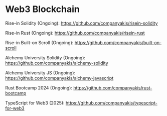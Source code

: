 # Web3 Blockchain

Rise-in Solidity (Ongoing):
https://github.com/companyakis/risein-solidity

Rise-in Rust (Ongoing):
https://github.com/companyakis/risein-rust

Rise-in Built-on Scroll (Ongoing):
https://github.com/companyakis/built-on-scroll

Alchemy University Solidity (Ongoing):
https://github.com/companyakis/alchemy-solidity

Alchemy University JS (Ongoing):
https://github.com/companyakis/alchemy-javascript

Rust Bootcamp 2024 (Ongoing):
https://github.com/companyakis/rust-bootcamp

TypeScript for Web3 (2025):
https://github.com/companyakis/typescript-for-web3
